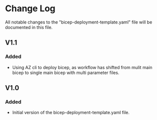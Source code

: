 # Change Log

All notable changes to the "bicep-deployment-template.yaml" file will be documented in this file.

## V1.1

### Added
- Using AZ cli to deploy bicep, as workflow has shifted from mulit main bicep to single main bicep with multi parameter files.


## V1.0

### Added
- Initial version of the bicep-deployment-template.yaml file.

